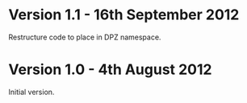 Version 1.1 - 16th September 2012
=================================

Restructure code to place in DPZ namespace.


Version 1.0 - 4th August 2012
=============================

Initial version.

